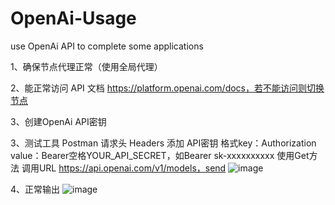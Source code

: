 # OpenAi-Usage
use OpenAi API to complete some applications

1、确保节点代理正常（使用全局代理）

2、能正常访问 API 文档 https://platform.openai.com/docs，若不能访问则切换节点

3、创建OpenAi API密钥

3、测试工具 Postman 请求头 Headers 添加 API密钥 格式key：Authorization  value：Bearer空格YOUR_API_SECRET，如Bearer sk-xxxxxxxxxx
使用Get方法 调用URL https://api.openai.com/v1/models，send
![image](https://user-images.githubusercontent.com/104081545/224558331-09e424ec-2da7-4858-a03a-f4916bcaa569.png)

4、正常输出
![image](https://user-images.githubusercontent.com/104081545/224558768-c6a9c0be-88c7-4ecd-954e-818dc45fe9c2.png)

